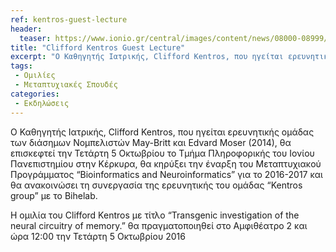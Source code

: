 ```yaml
---
ref: kentros-guest-lecture
header:
  teaser: https://www.ionio.gr/central/images/content/news/08000-08999/IU-ni-08845-77805.jpg
title: "Clifford Kentros Guest Lecture"
excerpt: "Ο Καθηγητής Ιατρικής, Clifford Kentros, που ηγείται ερευνητικής ομάδας των διάσημων Νομπελιστών May-Britt και Edvard Moser (2014), θα επισκεφτεί την Τετάρτη 5 Οκτωβρίου το Τμήμα Πληροφορικής του Ιονίου Πανεπιστημίου στην Κέρκυρα, θα κηρύξει την έναρξη του Μεταπτυχιακού Προγράμματος 'Bioinformatics and Neuroinformatics' για το 2016-2017 και θα ανακοινώσει τη συνεργασία της ερευνητικής του ομάδας 'Kentros group' με το Bihelab."
tags: 
 - Ομιλίες
 - Μεταπτυχιακές Σπουδές
categories:
 - Εκδηλώσεις
---
```


Ο Καθηγητής Ιατρικής, Clifford Kentros, που ηγείται ερευνητικής ομάδας των διάσημων Νομπελιστών May-Britt και Edvard Moser (2014), θα επισκεφτεί την Τετάρτη 5 Οκτωβρίου το Τμήμα Πληροφορικής του Ιονίου Πανεπιστημίου στην Κέρκυρα, θα κηρύξει την έναρξη του Μεταπτυχιακού Προγράμματος “Bioinformatics and Neuroinformatics” για το 2016-2017 και θα ανακοινώσει τη συνεργασία της ερευνητικής του ομάδας “Kentros group” με το Bihelab.

Η ομιλία του Clifford Kentros με τίτλο “Transgenic investigation of the neural circuitry of memory.”  θα πραγματοποιηθεί στο Αμφιθέατρο 2 και ώρα 12:00 την Τετάρτη 5 Οκτωβρίου 2016
